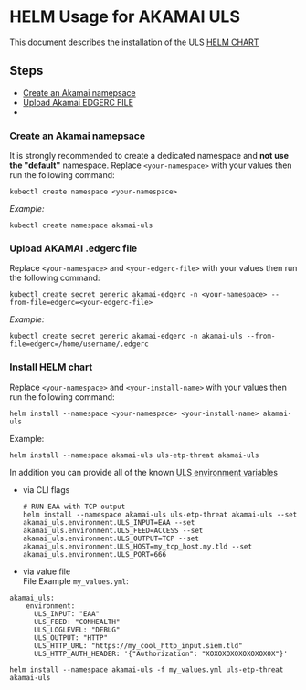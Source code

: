 # HELM Usage for AKAMAI ULS

This document describes the installation of the ULS [HELM CHART](https://helm.sh/)

## Steps
- [Create an Akamai namepsace](#create-an-akamai-namepsace)
- [Upload Akamai EDGERC FILE](#upload-akamai-edgerc-file)
- 


### Create an Akamai namepsace
It is strongly recommended to create a dedicated namespace and **not use the "default"** namespace.
Replace `<your-namespace>` with your values then run the following command:
```text
kubectl create namespace <your-namespace>
```
_Example:_
```text
kubectl create namespace akamai-uls
```  


### Upload AKAMAI .edgerc file
Replace `<your-namespace>` and `<your-edgerc-file>` with your values then run the following command:
```text
kubectl create secret generic akamai-edgerc -n <your-namespace> --from-file=edgerc=<your-edgerc-file>
```

_Example:_
```text
kubectl create secret generic akamai-edgerc -n akamai-uls --from-file=edgerc=/home/username/.edgerc
```

### Install HELM chart
Replace `<your-namespace>` and `<your-install-name>` with your values then run the following command:
```text
helm install --namespace <your-namespace> <your-install-name> akamai-uls
```
Example: 
```text
helm install --namespace akamai-uls uls-etp-threat akamai-uls 
```

In addition you can provide all of the known [ULS environment variables](../../../ARGUMENTS_ENV_VARS.md)
- via CLI flags
    ```text
    # RUN EAA with TCP output 
    helm install --namespace akamai-uls uls-etp-threat akamai-uls --set akamai_uls.environment.ULS_INPUT=EAA --set akamai_uls.environment.ULS_FEED=ACCESS --set akamai_uls.environment.ULS_OUTPUT=TCP --set akamai_uls.environment.ULS_HOST=my_tcp_host.my.tld --set akamai_uls.environment.ULS_PORT=666
    ```

- via value file  
File Example `my_values.yml`:
```text
akamai_uls:
    environment:
      ULS_INPUT: "EAA"
      ULS_FEED: "CONHEALTH"
      ULS_LOGLEVEL: "DEBUG"
      ULS_OUTPUT: "HTTP"
      ULS_HTTP_URL: "https://my_cool_http_input.siem.tld"
      ULS_HTTP_AUTH_HEADER: '{"Authorization": "XOXOXOXOXOXOXOXOX"}'
```

```text
helm install --namespace akamai-uls -f my_values.yml uls-etp-threat akamai-uls 
```
